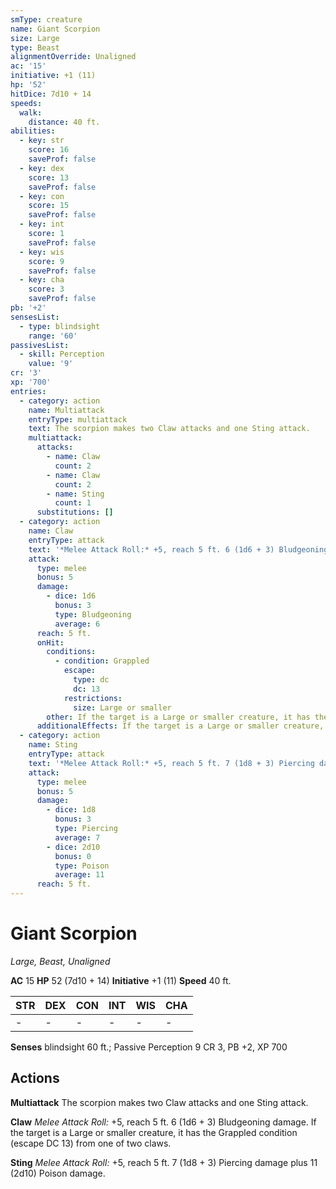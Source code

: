 ```yaml
---
smType: creature
name: Giant Scorpion
size: Large
type: Beast
alignmentOverride: Unaligned
ac: '15'
initiative: +1 (11)
hp: '52'
hitDice: 7d10 + 14
speeds:
  walk:
    distance: 40 ft.
abilities:
  - key: str
    score: 16
    saveProf: false
  - key: dex
    score: 13
    saveProf: false
  - key: con
    score: 15
    saveProf: false
  - key: int
    score: 1
    saveProf: false
  - key: wis
    score: 9
    saveProf: false
  - key: cha
    score: 3
    saveProf: false
pb: '+2'
sensesList:
  - type: blindsight
    range: '60'
passivesList:
  - skill: Perception
    value: '9'
cr: '3'
xp: '700'
entries:
  - category: action
    name: Multiattack
    entryType: multiattack
    text: The scorpion makes two Claw attacks and one Sting attack.
    multiattack:
      attacks:
        - name: Claw
          count: 2
        - name: Claw
          count: 2
        - name: Sting
          count: 1
      substitutions: []
  - category: action
    name: Claw
    entryType: attack
    text: '*Melee Attack Roll:* +5, reach 5 ft. 6 (1d6 + 3) Bludgeoning damage. If the target is a Large or smaller creature, it has the Grappled condition (escape DC 13) from one of two claws.'
    attack:
      type: melee
      bonus: 5
      damage:
        - dice: 1d6
          bonus: 3
          type: Bludgeoning
          average: 6
      reach: 5 ft.
      onHit:
        conditions:
          - condition: Grappled
            escape:
              type: dc
              dc: 13
            restrictions:
              size: Large or smaller
        other: If the target is a Large or smaller creature, it has the Grappled condition (escape DC 13) from one of two claws.
      additionalEffects: If the target is a Large or smaller creature, it has the Grappled condition (escape DC 13) from one of two claws.
  - category: action
    name: Sting
    entryType: attack
    text: '*Melee Attack Roll:* +5, reach 5 ft. 7 (1d8 + 3) Piercing damage plus 11 (2d10) Poison damage.'
    attack:
      type: melee
      bonus: 5
      damage:
        - dice: 1d8
          bonus: 3
          type: Piercing
          average: 7
        - dice: 2d10
          bonus: 0
          type: Poison
          average: 11
      reach: 5 ft.
---
```


# Giant Scorpion
*Large, Beast, Unaligned*

**AC** 15
**HP** 52 (7d10 + 14)
**Initiative** +1 (11)
**Speed** 40 ft.

| STR | DEX | CON | INT | WIS | CHA |
| --- | --- | --- | --- | --- | --- |
| - | - | - | - | - | - |

**Senses** blindsight 60 ft.; Passive Perception 9
CR 3, PB +2, XP 700

## Actions

**Multiattack**
The scorpion makes two Claw attacks and one Sting attack.

**Claw**
*Melee Attack Roll:* +5, reach 5 ft. 6 (1d6 + 3) Bludgeoning damage. If the target is a Large or smaller creature, it has the Grappled condition (escape DC 13) from one of two claws.

**Sting**
*Melee Attack Roll:* +5, reach 5 ft. 7 (1d8 + 3) Piercing damage plus 11 (2d10) Poison damage.
